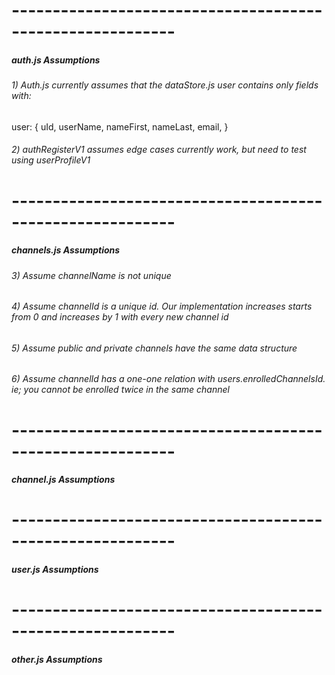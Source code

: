 # ----------------------------------------------------------
##### auth.js Assumptions

###### 1) Auth.js currently assumes that the dataStore.js user contains only fields with: 
user: {
    uId,
    userName,
    nameFirst,
    nameLast,
    email,
}
###### 2) authRegisterV1 assumes edge cases currently work, but need to test using userProfileV1

# ----------------------------------------------------------
##### channels.js Assumptions

###### 3) Assume channelName is not unique

###### 4) Assume channelId is a unique id. Our implementation increases starts from 0 and increases by 1 with every new channel id

###### 5) Assume public and private channels have the same data structure

###### 6) Assume channelId has a one-one relation with users.enrolledChannelsId. ie; you cannot be enrolled twice in the same channel


# ----------------------------------------------------------
##### channel.js Assumptions


# ----------------------------------------------------------
##### user.js Assumptions


# ----------------------------------------------------------
##### other.js Assumptions